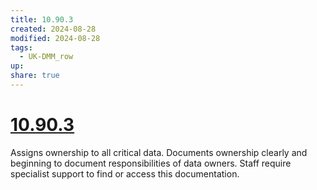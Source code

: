 ```yaml
---
title: 10.90.3
created: 2024-08-28
modified: 2024-08-28
tags:
  - UK-DMM_row
up: 
share: true
---
```

# [10.90.3](10.90.3.md)

Assigns ownership to all critical data. Documents ownership clearly and beginning to document responsibilities of data owners. Staff require specialist support to find or access this documentation.
